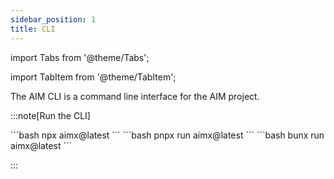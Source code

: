 ```yaml
---
sidebar_position: 1
title: CLI
---
```


import Tabs from '@theme/Tabs';

import TabItem from '@theme/TabItem';

The AIM CLI is a command line interface for the AIM project.

:::note[Run the CLI]

<Tabs>
  <TabItem value="npx" label="npx">
    ```bash
    npx aimx@latest
    ```
  </TabItem>
  <TabItem value="pnpm" label="pnpm">
    ```bash
    pnpx run aimx@latest
    ```
  </TabItem>
  <TabItem value="bun" label="bun">
    ```bash
    bunx run aimx@latest
    ```
  </TabItem>
</Tabs>

:::

